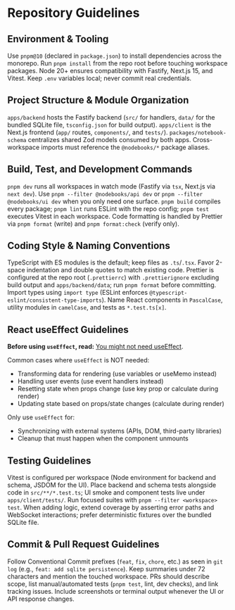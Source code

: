 # Repository Guidelines

## Environment & Tooling

Use `pnpm@10` (declared in `package.json`) to install dependencies across the monorepo. Run `pnpm install` from the repo root before touching workspace packages. Node 20+ ensures compatibility with Fastify, Next.js 15, and Vitest. Keep `.env` variables local; never commit real credentials.

## Project Structure & Module Organization

`apps/backend` hosts the Fastify backend (`src/` for handlers, `data/` for the bundled SQLite file, `tsconfig.json` for build output). `apps/client` is the Next.js frontend (`app/` routes, `components/`, and `tests/`). `packages/notebook-schema` centralizes shared Zod models consumed by both apps. Cross-workspace imports must reference the `@nodebooks/*` package aliases.

## Build, Test, and Development Commands

`pnpm dev` runs all workspaces in watch mode (Fastify via `tsx`, Next.js via `next dev`). Use `pnpm --filter @nodebooks/api dev` or `pnpm --filter @nodebooks/ui dev` when you only need one surface. `pnpm build` compiles every package; `pnpm lint` runs ESLint with the repo config; `pnpm test` executes Vitest in each workspace. Code formatting is handled by Prettier via `pnpm format` (write) and `pnpm format:check` (verify only).

## Coding Style & Naming Conventions

TypeScript with ES modules is the default; keep files as `.ts`/`.tsx`. Favor 2-space indentation and double quotes to match existing code. Prettier is configured at the repo root (`.prettierrc`) with `.prettierignore` excluding build output and `apps/backend/data`; run `pnpm format` before committing. Import types using `import type` (ESLint enforces `@typescript-eslint/consistent-type-imports`). Name React components in `PascalCase`, utility modules in `camelCase`, and tests as `*.test.ts[x]`.

## React useEffect Guidelines

**Before using `useEffect`, read:** [You might not need useEffect](https://react.dev/learn/you-might-not-need-an-effect).

Common cases where `useEffect` is NOT needed:

- Transforming data for rendering (use variables or useMemo instead)
- Handling user events (use event handlers instead)
- Resetting state when props change (use key prop or calculate during render)
- Updating state based on props/state changes (calculate during render)

Only use `useEffect` for:

- Synchronizing with external systems (APIs, DOM, third-party libraries)
- Cleanup that must happen when the component unmounts

## Testing Guidelines

Vitest is configured per workspace (Node environment for backend and schema, JSDOM for the UI). Place backend and schema tests alongside code in `src/**/*.test.ts`; UI smoke and component tests live under `apps/client/tests/`. Run focused suites with `pnpm --filter <workspace> test`. When adding logic, extend coverage by asserting error paths and WebSocket interactions; prefer deterministic fixtures over the bundled SQLite file.

## Commit & Pull Request Guidelines

Follow Conventional Commit prefixes (`feat`, `fix`, `chore`, etc.) as seen in `git log` (e.g., `feat: add sqlite persistence`). Keep summaries under 72 characters and mention the touched workspace. PRs should describe scope, list manual/automated tests (`pnpm test`, lint, dev checks), and link tracking issues. Include screenshots or terminal output whenever the UI or API response changes.
